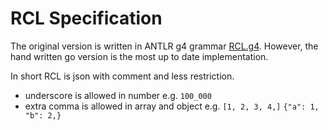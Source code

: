 # RCL Specification

The original version is written in ANTLR g4 grammar [RCL.g4](RCL.g4).
However, the hand written go version is the most up to date implementation.

In short RCL is json with comment and less restriction.

- underscore is allowed in number e.g. `100_000`
- extra comma is allowed in array and object e.g. `[1, 2, 3, 4,]` `{"a": 1, "b": 2,}`